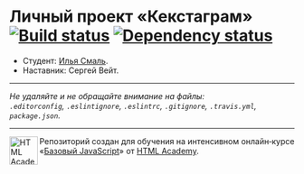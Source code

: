 # Личный проект «Кекстаграм» [![Build status][travis-image]][travis-url] [![Dependency status][dependency-image]][dependency-url]

* Студент: [Илья Смаль](https://up.htmlacademy.ru/javascript/5/user/72753).
* Наставник: Сергей Вейт.

---

_Не удаляйте и не обращайте внимание на файлы:_<br>
_`.editorconfig`, `.eslintignore`, `.eslintrc`, `.gitignore`, `.travis.yml`, `package.json`._

---

<a href="https://htmlacademy.ru/intensive/javascript"><img align="left" width="50" height="50" title="HTML Academy" src="https://up.htmlacademy.ru/static/img/intensive/javascript/logo-for-github.svg"></a>

Репозиторий создан для обучения на интенсивном онлайн‑курсе «[Базовый JavaScript](https://htmlacademy.ru/intensive/javascript)» от [HTML Academy](https://htmlacademy.ru).

[travis-image]: https://travis-ci.org/htmlacademy-javascript/72753-kekstagram.svg?branch=master
[travis-url]: https://travis-ci.org/htmlacademy-javascript/72753-kekstagram
[dependency-image]: https://david-dm.org/htmlacademy-javascript/72753-kekstagram.svg?style=flat-square
[dependency-url]: https://david-dm.org/htmlacademy-javascript/72753-kekstagram
